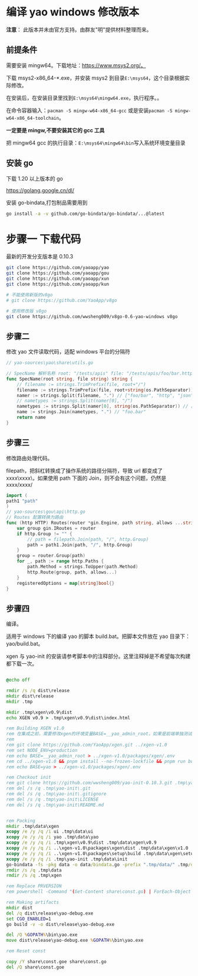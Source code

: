 # 编译 yao windows 修改版本

**注意**： 此版本并未由官方支持。由群友"明"提供材料整理而来。

## 前提条件

需要安装 mingw64。下载地址：https://www.msys2.org/。

下载 msys2-x86_64-\*.exe，并安装 msys2 到目录`E:\msys64`，这个目录根据实际修改。

在安装后，在安装目录里找到`E:\msys64\mingw64.exe`，执行程序。。

在命令容器输入：`pacman -S mingw-w64-x86_64-gcc` 或是安装`pacman -S mingw-w64-x86_64-toolchain`。

**一定要是 mingw,不要安装其它的 gcc 工具**

把 mingw64 gcc 的执行目录：`E:\msys64\mingw64\bin`写入系统环境变量目录

## 安装 go

下载 1.20 以上版本的 go

https://golang.google.cn/dl/

安装 go-bindata,打包制品需要用到

```sh
go install -a -v github.com/go-bindata/go-bindata/...@latest

```

# 步骤一 下载代码

最新的开发分支版本是 0.10.3

```sh
git clone https://github.com/yaoapp/yao
git clone https://github.com/yaoapp/gou
git clone https://github.com/yaoapp/xun
git clone https://github.com/yaoapp/kun

# 不能使用新版的v8go
# git clone https://github.com/YaoApp/v8go

# 使用修改版 v8go
git clone https://github.com/wwsheng009/v8go-0.6-yao-windows v8go
```

## 步骤二

修改 yao 文件读取代码，适配 windows 平台的分隔符

```go
// yao-sources\yao\share\utils.go

// SpecName 解析名称 root: "/tests/apis" file: "/tests/apis/foo/bar.http.json"
func SpecName(root string, file string) string {
    // filename := strings.TrimPrefix(file, root+"/")
    filename := strings.TrimPrefix(file, root+string(os.PathSeparator)) // "foo/bar.http.json"
    namer := strings.Split(filename, ".") // ["foo/bar", "http", "json"]
    // nametypes := strings.Split(namer[0], "/")
    nametypes := strings.Split(namer[0], string(os.PathSeparator)) // ["foo", "bar"]
    name := strings.Join(nametypes, ".") // "foo.bar"
    return name
}
```

## 步骤三

修改路由处理代码。

filepath，把斜杠转换成了操作系统的路径分隔符，导致 url 都变成了 xxxx\xxxx\，如果使用 path 下面的 Join，则不会有这个问题，仍然是 xxxx/xxxx/

```go
import (
path1 "path"
)
// yao-sources\gou\api\http.go
// Routes 配置转换为路由
func (http HTTP) Routes(router *gin.Engine, path string, allows ...string) {
	var group gin.IRoutes = router
	if http.Group != "" {
		// path = filepath.Join(path, "/", http.Group)
        path = path1.Join(path, "/", http.Group)
	}
	group = router.Group(path)
	for _, path := range http.Paths {
		path.Method = strings.ToUpper(path.Method)
		http.Route(group, path, allows...)
	}
	registeredOptions = map[string]bool{}
}
```

## 步骤四

编译。

适用于 windows 下的编译 yao 的脚本 build.bat。把脚本文件放在 yao 目录下：yao/build.bat。

xgen 与 yao-init 的安装请参考脚本中的注释部分。这里注释掉是不希望每次构建都下载一次。

```bat

@echo off

rmdir /s /q dist\release
mkdir dist\release
mkdir .tmp

mkdir .tmp\xgen\v0.9\dist
echo XGEN v0.9 > .tmp\xgen\v0.9\dist\index.html

rem Building XGEN v1.0
rem 在集成之前，需要修改xgen的环境变量BASE=__yao_admin_root，如果是前端单独测试，设置BASE=yao，或是清空BASE设置
rem
rem git clone https://github.com/YaoApp/xgen.git ../xgen-v1.0
rem set NODE_ENV=production
rem echo BASE=__yao_admin_root > ../xgen-v1.0/packages/xgen/.env
rem cd ../xgen-v1.0 && pnpm install --no-frozen-lockfile && pnpm run build
rem echo BASE=yao > ../xgen-v1.0/packages/xgen/.env

rem Checkout init
rem git clone https://github.com/wwsheng009/yao-init-0.10.3.git .tmp\yao-init
rem del /s /q .tmp\yao-init\.git
rem del /s /q .tmp\yao-init\.gitignore
rem del /s /q .tmp\yao-init\LICENSE
rem del /s /q .tmp\yao-init\README.md


rem Packing
mkdir .tmp\data\xgen
xcopy /e /y /q /i ui .tmp\data\ui
xcopy /e /y /q /i yao .tmp\data\yao
xcopy /e /y /q /i .tmp\xgen\v0.9\dist .tmp\data\xgen\v0.9
xcopy /e /y /q /i ..\xgen-v1.0\packages\xgen\dist .tmp\data\xgen\v1.0
xcopy /e /y /q /i ..\xgen-v1.0\packages\setup\build .tmp\data\xgen\setup
xcopy /e /y /q /i .tmp\yao-init .tmp\data\init
go-bindata -fs -pkg data -o data/bindata.go -prefix ".tmp/data/" .tmp/data/...
rmdir /s /q .tmp\data
rmdir /s /q .tmp\xgen

rem Replace PRVERSION
rem powershell -Command "(Get-Content share\const.go) | ForEach-Object { $_ -replace 'const PRVERSION = \"DEV\"', 'const PRVERSION = \"${COMMIT}-${NOW}-debug\"' } | Set-Content share\const.go"

rem Making artifacts
mkdir dist
del /q dist\release\yao-debug.exe
set CGO_ENABLED=1
go build -v -o dist\release\yao-debug.exe

del /Q %GOPATH%\bin\yao.exe
move dist\release\yao-debug.exe %GOPATH%\bin\yao.exe

rem Reset const

copy /Y share\const.goe share\const.go
del /Q share\const.goe
```

